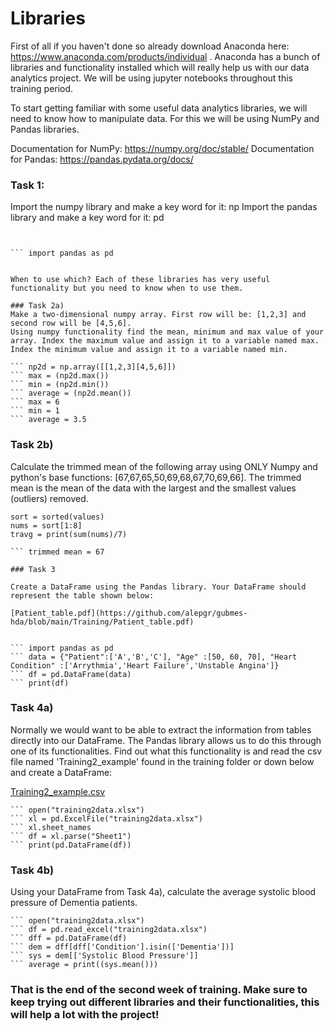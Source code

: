 # Libraries

First of all if you haven't done so already download Anaconda here: https://www.anaconda.com/products/individual . Anaconda has a bunch of libraries and functionality installed which will really help us with our data analytics project. We will be using jupyter notebooks throughout this training period. 

To start getting familiar with some useful data analytics libraries, we will need to know how to manipulate data. For this we will be using NumPy and Pandas libraries. 

Documentation for NumPy: https://numpy.org/doc/stable/
Documentation for Pandas: https://pandas.pydata.org/docs/

### Task 1: 

Import the numpy library and make a key word for it: np 
Import the pandas library and make a key word for it: pd

``` import numpy as np


``` import pandas as pd


When to use which? Each of these libraries has very useful functionality but you need to know when to use them. 

### Task 2a)
Make a two-dimensional numpy array. First row will be: [1,2,3] and second row will be [4,5,6]. 
Using numpy functionality find the mean, minimum and max value of your array. Index the maximum value and assign it to a variable named max. Index the minimum value and assign it to a variable named min. 

``` np2d = np.array([[1,2,3][4,5,6]])
``` max = (np2d.max())
``` min = (np2d.min())
``` average = (np2d.mean())
``` max = 6
``` min = 1
``` average = 3.5

```

### Task 2b)
Calculate the trimmed mean of the following array using ONLY Numpy and python's base functions: [67,67,65,50,69,68,67,70,69,66]. The trimmed mean is the mean of the data with the largest and the smallest values (outliers) removed.

```values = [67,67,65,50,69,68,67,70,69,66]
sort = sorted(values)
nums = sort[1:8]
travg = print(sum(nums)/7)

``` trimmed mean = 67

### Task 3

Create a DataFrame using the Pandas library. Your DataFrame should represent the table shown below: 

[Patient_table.pdf](https://github.com/alepgr/gubmes-hda/blob/main/Training/Patient_table.pdf)


``` import pandas as pd
``` data = {"Patient":['A','B','C'], "Age" :[50, 60, 70], "Heart Condition" :['Arrythmia','Heart Failure','Unstable Angina']}
``` df = pd.DataFrame(data)
``` print(df)

```

### Task 4a)
Normally we would want to be able to extract the information from tables directly into our DataFrame. The Pandas library allows us to do this through one of its functionalities. Find out what this functionality is and read the csv file named 'Training2_example' found in the training folder or down below and create a DataFrame:

[Training2_example.csv](https://github.com/alepgr/gubmes-hda/blob/main/Training/Training2_example.csv)

``` import pandas as pd
``` open("training2data.xlsx")
``` xl = pd.ExcelFile("training2data.xlsx")
``` xl.sheet_names
``` df = xl.parse("Sheet1")
``` print(pd.DataFrame(df))

```

### Task 4b)
Using your DataFrame from Task 4a), calculate the average systolic blood pressure of Dementia patients.

``` import pandas as pd
``` open("training2data.xlsx")
``` df = pd.read_excel("training2data.xlsx")
``` dff = pd.DataFrame(df)
``` dem = dff[dff['Condition'].isin(['Dementia'])]
``` sys = dem[['Systolic Blood Pressure']]
``` average = print((sys.mean()))

```

### That is the end of the second week of training. Make sure to keep trying out different libraries and their functionalities, this will help a lot with the project!
